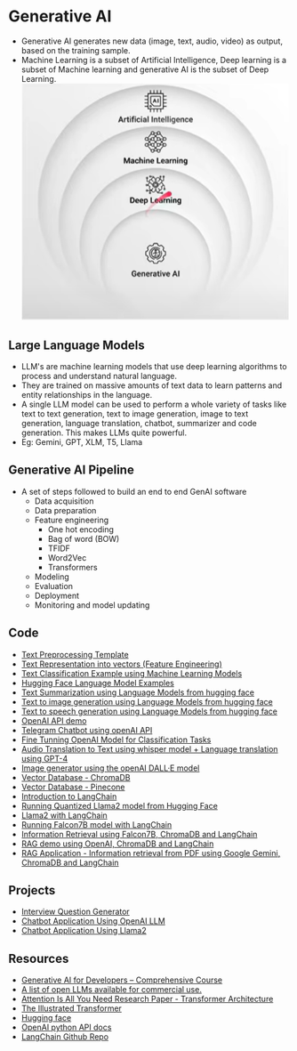 # Generative AI 

- Generative AI generates new data (image, text, audio, video) as output, based on the training sample.
- Machine Learning is a subset of Artificial Intelligence, Deep learning is a subset of Machine learning and generative AI is the subset of Deep Learning.
![Generative AI Category](./screenshots/gen-ai-subsets.png)

## Large Language Models 
- LLM's are machine learning models that use deep learning algorithms to process and understand natural language.
- They are trained on massive amounts of text data to learn patterns and entity relationships in the language.
- A single LLM model can be used to perform a whole variety of tasks like text to text generation, text to image generation, image to text generation, language translation, chatbot, summarizer and code generation. This makes LLMs quite powerful.
- Eg: Gemini, GPT, XLM, T5, Llama

## Generative AI Pipeline
- A set of steps followed to build an end to end GenAI software
    - Data acquisition
    - Data preparation
    - Feature engineering
        - One hot encoding 
        - Bag of word (BOW)
        - TFIDF
        - Word2Vec
        - Transformers
    - Modeling
    - Evaluation
    - Deployment
    - Monitoring and model updating 

## Code 

- [Text Preprocessing Template](./text_preprocessing_template.ipynb)
- [Text Representation into vectors (Feature Engineering)](./text_representation.ipynb)
- [Text Classification Example using Machine Learning Models](./Text_Classification_Example_.ipynb)
- [Hugging Face Language Model Examples](./hugging_face.ipynb)
- [Text Summarization using Language Models from hugging face](./Text_Summarizer.ipynb)
- [Text to image generation using Language Models from hugging face](./TextToImageGeneration.ipynb)
- [Text to speech generation using Language Models from hugging face](./TextToSpeechGeneration.ipynb)
- [OpenAI API demo](./openai-demo/openai-demo.ipynb)
- [Telegram Chatbot using openAI API ](./telegram-chatbot/telegram_chatbot.py)
- [Fine Tunning OpenAI Model for Classification Tasks](./FineTunningOpenAIModelForClassification.ipynb)
- [Audio Translation to Text using whisper model + Language translation using GPT-4 ](./audio-translation/app.py)
- [Image generator using the openAI DALL·E model](./image-generator/app.py)
- [Vector Database - ChromaDB](./vectorDB/ChromaDB.ipynb)
- [Vector Database - Pinecone](./vectorDB/pinecone/Pinecone.ipynb)
- [Introduction to LangChain](./langchain/IntroToLangChain.ipynb)
- [Running Quantized Llama2 model from Hugging Face](./llama2/RunningQuantizedLlama2FromHuggingFace.ipynb)
- [Llama2 with LangChain](./llama2/LLama2withLangChain.ipynb)
- [Running Falcon7B model with LangChain](./falcon/Falcon7B_LangChain.ipynb)
- [Information Retrieval using Falcon7B, ChromaDB and LangChain](./falcon/InformationRetrieval_Falcon7B,ChromaDB,LangChain.ipynb)
- [RAG demo using OpenAI, ChromaDB and LangChain](./rag/rag-demo/app.py)
- [RAG Application - Information retrieval from PDF using Google Gemini, ChromaDB and LangChain](./rag/rag-gemini/app.py)

## Projects 

- [Interview Question Generator](https://github.com/tarang1998/InterviewQuestionCreator)
- [Chatbot Application Using OpenAI LLM](./ChatBotApplication.ipynb)
- [Chatbot Application Using Llama2](./llama2/ChatBotUsingLLama2.ipynb)



## Resources 
- [Generative AI for Developers – Comprehensive Course](https://www.youtube.com/watch?v=F0GQ0l2NfHA)
- [A list of open LLMs available for commercial use.](https://github.com/eugeneyan/open-llms)
- [Attention Is All You Need Research Paper - Transformer Architecture](https://proceedings.neurips.cc/paper_files/paper/2017/file/3f5ee243547dee91fbd053c1c4a845aa-Paper.pdf)
- [The Illustrated Transformer](https://jalammar.github.io/illustrated-transformer/)
- [Hugging face](https://huggingface.co/)
- [OpenAI python API docs](https://github.com/openai/openai-python)
- [LangChain Github Repo](https://github.com/langchain-ai/langchain?tab=readme-ov-file)
